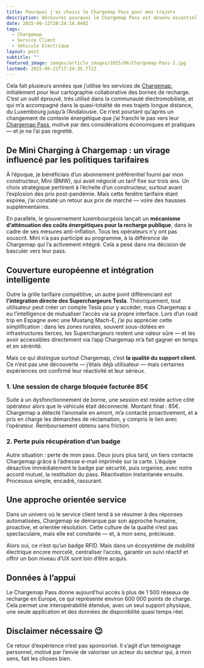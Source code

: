 ```yaml
---
title: Pourquoi j'ai choisi le Chargemap Pass pour mes trajets
description: Découvrez pourquoi le Chargemap Pass est devenu essentiel pour mes trajets en électromobilité, alliant économies et simplicité d'accès.
date: 2025-06-12T20:24:14.840Z
tags:
  - Chargemap
  - Service Client
  - Véhicule Electrique
layout: post
subtitle: ""
featured_image: images/article_images/2025/06/Chargemap-Pass-2.jpg
lastmod: 2025-06-21T17:24:35.772Z
---
```

Cela fait plusieurs années que j’utilise les services de [Chargemap](https://chargemap.com/), initialement pour leur cartographie collaborative des bornes de recharge. C’est un outil éprouvé, très utilisé dans la communauté électromobiliste, et qui m’a accompagné dans la quasi-totalité de mes trajets longue distance, du Luxembourg jusqu’à l’Andalousie. Ce n’est pourtant qu’après un changement de contexte énergétique que j’ai franchi le pas vers leur [Chargemap Pass](https://chargemap.com/pass/purchase), motivé par des considérations économiques et pratiques — et je ne l’ai pas regretté.

## De Mini Charging à Chargemap : un virage influencé par les politiques tarifaires

À l’époque, je bénéficiais d’un abonnement préférentiel fourni par mon constructeur, Mini (BMW), qui avait négocié un tarif fixe sur trois ans. Un choix stratégique pertinent à l’échelle d’un constructeur, surtout avant l’explosion des prix post-pandémie. Mais cette fenêtre tarifaire étant expirée, j’ai constaté un retour aux prix de marché — voire des hausses supplémentaires.

En parallèle, le gouvernement luxembourgeois lançait un **mécanisme d’atténuation des coûts énergétiques pour la recharge publique**, dans le cadre de ses mesures anti-inflation. Tous les opérateurs n’y ont pas souscrit. Mini n’a pas participé au programme, à la différence de Chargemap qui l’a activement intégré. Cela a pesé dans ma décision de basculer vers leur pass.

## Couverture européenne et intégration intelligente

Outre la grille tarifaire compétitive, un autre point différenciant est **l’intégration directe des Superchargeurs Tesla**. Théoriquement, tout utilisateur peut créer un compte Tesla pour y accéder, mais Chargemap a eu l’intelligence de mutualiser l’accès via sa propre interface. Lors d’un road trip en Espagne avec une Mustang Mach-E, j’ai pu apprécier cette simplification : dans les zones rurales, souvent sous-dotées en infrastructures tierces, les Superchargeurs restent une valeur sûre — et les avoir accessibles directement via l’app Chargemap m’a fait gagner en temps et en sérénité.

Mais ce qui distingue surtout Chargemap, c’est **la qualité du support client**. Ce n’est pas une découverte — j’étais déjà utilisateur — mais certaines expériences ont confirmé leur réactivité et leur sérieux.

### 1. Une session de charge bloquée facturée 85€

Suite à un dysfonctionnement de borne, une session est restée active côté opérateur alors que le véhicule était déconnecté. Montant final : 85€. Chargemap a détecté l’anomalie en amont, m’a contacté proactivement, et a pris en charge les démarches de réclamation, y compris le lien avec l’opérateur. Remboursement obtenu sans friction.

### 2. Perte puis récupération d’un badge

Autre situation : perte de mon pass. Deux jours plus tard, un tiers contacte Chargemap grâce à l’adresse e-mail imprimée sur la carte. L’équipe désactive immédiatement le badge par sécurité, puis organise, avec notre accord mutuel, la restitution du pass. Réactivation instantanée ensuite. Processus simple, encadré, rassurant.

## Une approche orientée service

Dans un univers où le service client tend à se résumer à des réponses automatisées, Chargemap se démarque par son approche humaine, proactive, et orientée résolution. Cette culture de la qualité n’est pas spectaculaire, mais elle est constante — et, à mon sens, précieuse.

Alors oui, ce n’est qu’un badge RFID. Mais dans un écosystème de mobilité électrique encore morcelé, centraliser l’accès, garantir un suivi réactif et offrir un bon niveau d’UX sont loin d’être acquis.

## Données à l’appui

Le Chargemap Pass donne aujourd’hui accès à plus de 1 500 réseaux de recharge en Europe, ce qui représente environ 600 000 points de charge. Cela permet une interopérabilité étendue, avec un seul support physique, une seule application et des données de disponibilité quasi temps réel.

## Disclaimer nécessaire 😉

Ce retour d’expérience n’est pas sponsorisé. Il s’agit d’un témoignage personnel, motivé par l’envie de valoriser un acteur du secteur qui, à mon sens, fait les choses bien.
